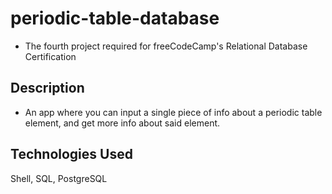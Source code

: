 # periodic-table-database
- The fourth project required for freeCodeCamp's Relational Database Certification

## Description
- An app where you can input a single piece of info about a periodic table element, and get more info about said element.

## Technologies Used
Shell, SQL, PostgreSQL